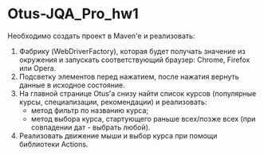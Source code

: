 # Otus-JQA_Pro_hw1

Необходимо создать проект в Maven'e и реализовать:
1. Фабрику (WebDriverFactory), которая будет получать значение из окружения и запускать соответствующий браузер: Chrome,
   Firefox или Opera.
2. Подсветку элементов перед нажатием, после нажатия вернуть данные в исходное состояние.
3. На главной странице Otus'a снизу найти список курсов (популярные курсы, специализации, рекомендации) и реализовать:
    - метод фильтр по названию курса;
    - метод выбора курса, стартующего раньше всех/позже всех (при совпадении дат - выбрать любой).
4. Реализовать движение мыши и выбор курса при помощи библиотеки Actions.

